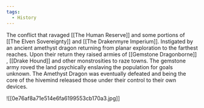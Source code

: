 ```yaml
---
tags:
  - History
---
```

The conflict that ravaged [[The Human Reserve]] and some portions of [[The Elven Sovereignty]] and [[The Drakenmyre Imperium]]. 
Instigated by an ancient amethyst dragon returning from planar exploration to the farthest reaches.
Upon their return they raised armies of [[Gemstone Dragonborne]] , [[Drake Hound]] and other monstrosities to raze towns. The gemstone army roved  the land psychically enslaving the population for goals unknown.
The Amethyst Dragon was eventually defeated and being the core of the hivemind released those under their control to their own devices. 





![[0e76af8a71e514e6fa6199553cb170a3.jpg]]
